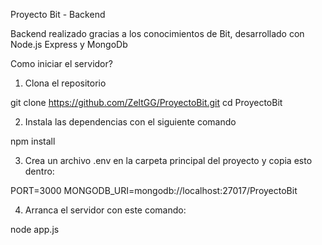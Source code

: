 Proyecto Bit - Backend    

Backend realizado gracias a los conocimientos de Bit, desarrollado con Node.js Express y MongoDb

Como iniciar el servidor?

1. Clona el repositorio


git clone https://github.com/ZeltGG/ProyectoBit.git
cd ProyectoBit

2. Instala las dependencias con el siguiente comando


npm install


3. Crea un archivo .env en la carpeta principal del proyecto y copia esto dentro:

PORT=3000
MONGODB_URI=mongodb://localhost:27017/ProyectoBit

4. Arranca el servidor con este comando:

node app.js


